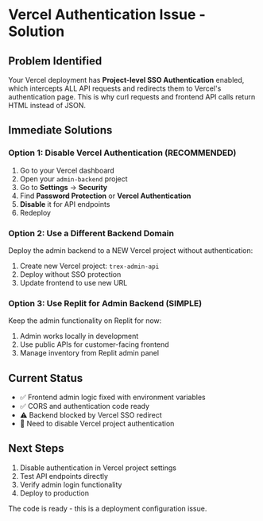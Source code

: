 # Vercel Authentication Issue - Solution

## Problem Identified
Your Vercel deployment has **Project-level SSO Authentication** enabled, which intercepts ALL API requests and redirects them to Vercel's authentication page. This is why curl requests and frontend API calls return HTML instead of JSON.

## Immediate Solutions

### Option 1: Disable Vercel Authentication (RECOMMENDED)
1. Go to your Vercel dashboard
2. Open your `admin-backend` project
3. Go to **Settings** → **Security**  
4. Find **Password Protection** or **Vercel Authentication**
5. **Disable** it for API endpoints
6. Redeploy

### Option 2: Use a Different Backend Domain
Deploy the admin backend to a NEW Vercel project without authentication:
1. Create new Vercel project: `trex-admin-api`
2. Deploy without SSO protection
3. Update frontend to use new URL

### Option 3: Use Replit for Admin Backend (SIMPLE)
Keep the admin functionality on Replit for now:
1. Admin works locally in development
2. Use public APIs for customer-facing frontend
3. Manage inventory from Replit admin panel

## Current Status
- ✅ Frontend admin logic fixed with environment variables
- ✅ CORS and authentication code ready
- ⚠️ Backend blocked by Vercel SSO redirect
- 🎯 Need to disable Vercel project authentication

## Next Steps
1. Disable authentication in Vercel project settings
2. Test API endpoints directly
3. Verify admin login functionality
4. Deploy to production

The code is ready - this is a deployment configuration issue.